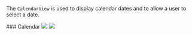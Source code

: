 The `CalendarView` is used to display calendar dates and to allow a user to select a date.

<DisplayToggle onText="Dark" offText="Light" label="Theme Switcher">
### Calendar

<img className="off" src="https://res.cdn.office.net/files/fabric-cdn-prod_20230126.003/fabric-website/images/controls/android/updated/img_calendar_01_light.png?text=LightMode" />
<img className="on" src="https://res.cdn.office.net/files/fabric-cdn-prod_20230126.003/fabric-website/images/controls/android/updated/img_calendar_01_dark.png?text=DarkMode" />

</DisplayToggle>
